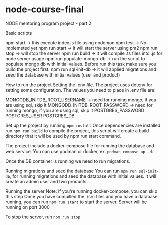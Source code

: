 # node-course-final
NODE mentoring program project - part 2

Basic scripts

npm start -> this execute index.js file using nodemon
npm test -> No implemeted yet
npm run start -> it will start the server using pm2
npm run stop  -> will stop the server
npm run build -> it will compile .ts files into .js for node server usage
npm run populate-mongo-db -> run the script to populate mongo db with initial values. Before run this task make sure you build the project first.
npm run sql-init-db -> it will applied migrations and seed the database with initial values (user and product)

How to run the project
Setting the .env file.
The project uses dotenv for setting some configuration. The values you need to place in .env file are:

MONGODB_INITDB_ROOT_USERNAME -> need for running mongo, if you are using sql, skip it
MONGODB_INITDB_ROOT_PASSWORD -> need for running mongo, if you are using sql, skip it
POSTGRES_PASSWORD
POSTGRES_USER
POSTGRES_DB

Set up the project by running `npm install`
Once dependencies are installed run `npm run build` to compile the project, this script will create a build directory that it will be used by npm run start command.

The project include a docker-compose file for running the database and web service.
You can use podman or docker, ex. `podman compose up -d`.

Once the DB container is running we need to run migrations.

Running migrations and seed the database
You can run `npm run sql-init-db`, for running migrations and seed the database with initial values.
It will create an admin user and two products.

Running the server
Note: If you're running docker-compose, you can skip this step
Once you have compilled the ./src files and you have a database running, you can run `npm run start` to start the server.
Server will be running on port 3000

To stop the server, run `npm run stop`
